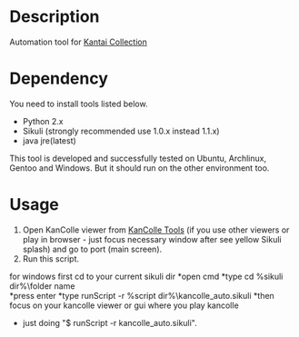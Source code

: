 Description
=============

Automation tool for [Kantai Collection](http://www.dmm.com/netgame_s/kancolle)

Dependency
==========

You need to install tools listed below.

* Python 2.x
* Sikuli (strongly recommended use 1.0.x instead 1.1.x)
* java jre(latest)

This tool is developed and successfully tested on Ubuntu, Archlinux, Gentoo and Windows. But it should run on the other environment too.

Usage
=====

1. Open KanColle viewer from [KanColle Tools](https://github.com/KanColleTool/KanColleTool) (if you use other viewers or play in browser - just focus necessary window after see yellow Sikuli splash) and go to port (main screen).
2. Run this script.

 for windows first cd to your current sikuli dir
  *open cmd
  *type cd %sikuli dir%\folder name\
  *press enter
  *type runScript -r %script dir%\kancolle_auto.sikuli
  *then focus on your kancolle viewer or gui where you play kancolle
  
  * just doing "$ runScript -r kancolle_auto.sikuli".
